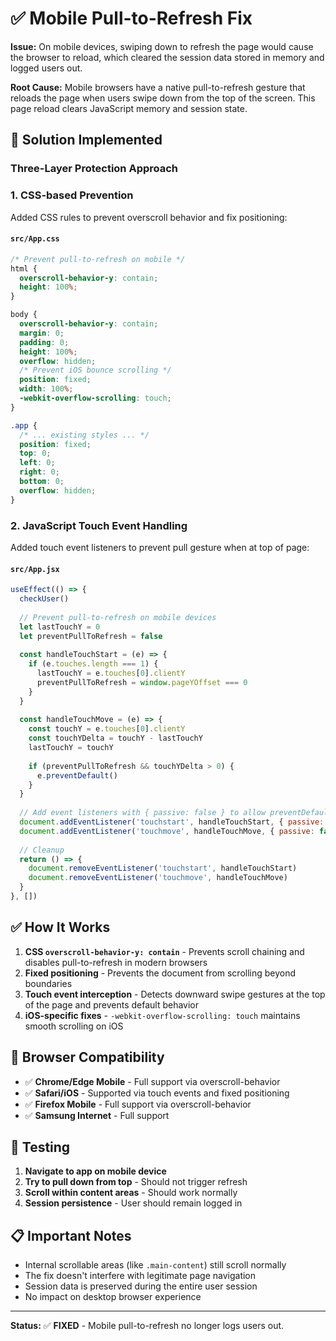 # ✅ Mobile Pull-to-Refresh Fix

**Issue:** On mobile devices, swiping down to refresh the page would cause the browser to reload, which cleared the session data stored in memory and logged users out.

**Root Cause:** Mobile browsers have a native pull-to-refresh gesture that reloads the page when users swipe down from the top of the screen. This page reload clears JavaScript memory and session state.

## 🔧 **Solution Implemented**

### **Three-Layer Protection Approach**

### **1. CSS-based Prevention**
Added CSS rules to prevent overscroll behavior and fix positioning:

#### `src/App.css`
```css
/* Prevent pull-to-refresh on mobile */
html {
  overscroll-behavior-y: contain;
  height: 100%;
}

body {
  overscroll-behavior-y: contain;
  margin: 0;
  padding: 0;
  height: 100%;
  overflow: hidden;
  /* Prevent iOS bounce scrolling */
  position: fixed;
  width: 100%;
  -webkit-overflow-scrolling: touch;
}

.app {
  /* ... existing styles ... */
  position: fixed;
  top: 0;
  left: 0;
  right: 0;
  bottom: 0;
  overflow: hidden;
}
```

### **2. JavaScript Touch Event Handling**
Added touch event listeners to prevent pull gesture when at top of page:

#### `src/App.jsx`
```javascript
useEffect(() => {
  checkUser()
  
  // Prevent pull-to-refresh on mobile devices
  let lastTouchY = 0
  let preventPullToRefresh = false
  
  const handleTouchStart = (e) => {
    if (e.touches.length === 1) {
      lastTouchY = e.touches[0].clientY
      preventPullToRefresh = window.pageYOffset === 0
    }
  }
  
  const handleTouchMove = (e) => {
    const touchY = e.touches[0].clientY
    const touchYDelta = touchY - lastTouchY
    lastTouchY = touchY
    
    if (preventPullToRefresh && touchYDelta > 0) {
      e.preventDefault()
    }
  }
  
  // Add event listeners with { passive: false } to allow preventDefault
  document.addEventListener('touchstart', handleTouchStart, { passive: false })
  document.addEventListener('touchmove', handleTouchMove, { passive: false })
  
  // Cleanup
  return () => {
    document.removeEventListener('touchstart', handleTouchStart)
    document.removeEventListener('touchmove', handleTouchMove)
  }
}, [])
```

## ✅ **How It Works**

1. **CSS `overscroll-behavior-y: contain`** - Prevents scroll chaining and disables pull-to-refresh in modern browsers
2. **Fixed positioning** - Prevents the document from scrolling beyond boundaries
3. **Touch event interception** - Detects downward swipe gestures at the top of the page and prevents default behavior
4. **iOS-specific fixes** - `-webkit-overflow-scrolling: touch` maintains smooth scrolling on iOS

## 📱 **Browser Compatibility**

- ✅ **Chrome/Edge Mobile** - Full support via overscroll-behavior
- ✅ **Safari/iOS** - Supported via touch events and fixed positioning
- ✅ **Firefox Mobile** - Full support via overscroll-behavior
- ✅ **Samsung Internet** - Full support

## 🧪 **Testing**

1. **Navigate to app on mobile device**
2. **Try to pull down from top** - Should not trigger refresh
3. **Scroll within content areas** - Should work normally
4. **Session persistence** - User should remain logged in

## 📋 **Important Notes**

- Internal scrollable areas (like `.main-content`) still scroll normally
- The fix doesn't interfere with legitimate page navigation
- Session data is preserved during the entire user session
- No impact on desktop browser experience

---

**Status:** ✅ **FIXED** - Mobile pull-to-refresh no longer logs users out. 